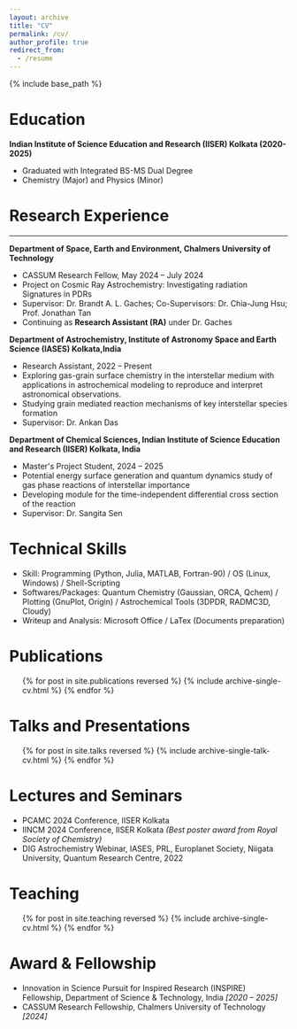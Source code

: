 ```yaml
---
layout: archive
title: "CV"
permalink: /cv/
author_profile: true
redirect_from:
  - /resume
---
```


{% include base_path %}

Education
======
**Indian Institute of Science Education and Research (IISER) Kolkata (2020-2025)**
  * Graduated with Integrated BS-MS Dual Degree
  * Chemistry (Major) and Physics (Minor)

Research Experience
======
**** 
**Department of Space, Earth and Environment, Chalmers University of Technology**
  * CASSUM Research Fellow, May 2024 – July 2024
  * Project on Cosmic Ray Astrochemistry: Investigating radiation Signatures in PDRs
  * Supervisor: Dr. Brandt A. L. Gaches; Co-Supervisors: Dr. Chia-Jung Hsu; Prof. Jonathan Tan
  * Continuing as <b>Research Assistant (RA)</b> under Dr. Gaches

**Department of Astrochemistry, Institute of Astronomy Space and Earth Science (IASES) Kolkata,India**  
  * Research Assistant, 2022 – Present
  * Exploring gas-grain surface chemistry in the interstellar medium with applications in astrochemical modeling to reproduce and interpret astronomical observations.
  * Studying grain mediated reaction mechanisms of key interstellar species formation
  * Supervisor: Dr. Ankan Das

**Department of Chemical Sciences, Indian Institute of Science Education and Research (IISER) Kolkata, India**  
  * Master's Project Student, 2024 – 2025
  * Potential energy surface generation and quantum dynamics study of gas phase reactions of interstellar importance
  * Developing module for the time-independent differential cross section of the reaction
  * Supervisor: Dr. Sangita Sen

Technical Skills
======
* Skill: Programming (Python, Julia, MATLAB, Fortran-90) / OS (Linux, Windows) / Shell-Scripting
* Softwares/Packages: Quantum Chemistry (Gaussian, ORCA, Qchem) / Plotting (GnuPlot, Origin) / Astrochemical Tools (3DPDR, RADMC3D, Cloudy)
* Writeup and Analysis: Microsoft Office / LaTex (Documents preparation)

Publications
======
  <ul>{% for post in site.publications reversed %}
    {% include archive-single-cv.html %}
  {% endfor %}</ul>
  
Talks and Presentations
======
  <ul>{% for post in site.talks reversed %}
    {% include archive-single-talk-cv.html  %}
  {% endfor %}</ul>

Lectures and Seminars
======
* PCAMC 2024 Conference, IISER Kolkata
* IINCM 2024 Conference, IISER Kolkata  *(Best poster award from Royal Society of Chemistry)*
* DIG Astrochemistry Webinar, IASES, PRL, Europlanet Society, Niigata University, Quantum Research Centre, 2022
  
Teaching
======
  <ul>{% for post in site.teaching reversed %}
    {% include archive-single-cv.html %}
  {% endfor %}</ul>
  
Award & Fellowship
======
* Innovation in Science Pursuit for Inspired Research (INSPIRE) Fellowship, Department of Science & Technology, India  *[2020 – 2025]*
* CASSUM Research Fellowship, Chalmers University of Technology *[2024]*
